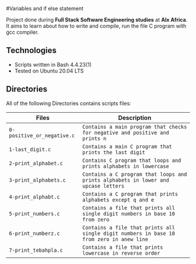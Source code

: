 #Variables and if else statement

Project done during **Full Stack Software Engineering studies** at **Alx Africa**. It aims to learn about how to write and compile, run the file C program with gcc compiler.

## Technologies
* Scripts written in Bash 4.4.23(1)
* Tested on Ubuntu 20.04 LTS

## Directories
All of the following Directories contains scripts files:

| Files | Description |
| -------- | ----------- |
| `0-positive_or_negative.c` | `Contains a main program that checks for negative and positive and prints n` |
| `1-last_digit.c` | `Contains a main C program that prints the last digit` |
| `2-print_alphabet.c` | `Contains C program that loops and prints alphabets in lowercase ` |
| `3-print_alphabets.c`| `Contains a C program that loops and prints alphabets in lower and upcase letters` |
| `4-print_alphabt.c` | `Contains a C program that prints alphabets except q and e` |
| `5-print_numbers.c` | `Contains a file that prints all single digit numbers in base 10 from zero` |
| `6-print_numberz.c` | `Contains a file that prints all single digit numbers in base 10 from zero in anew line` |
| `7-print_tebahpla.c` | `Contains a file that prints lowercase in reverse order` |


